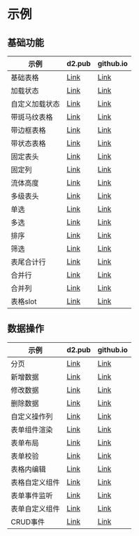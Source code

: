 # 示例

## 基础功能

| 示例 | d2.pub | github.io |
| --- | --- | --- |
| 基础表格 | [Link](https://d2.pub/d2-crud-v2-demos/preview/#/demo1) | [Link](https://d2-projects.github.io/d2-crud-v2-demos/#/demo1) |
| 加载状态 | [Link](https://d2.pub/d2-crud-v2-demos/preview/#/demo27) | [Link](https://d2-projects.github.io/d2-crud-v2-demos/#/demo27) |
| 自定义加载状态 | [Link](https://d2.pub/d2-crud-v2-demos/preview/#/demo28) | [Link](https://d2-projects.github.io/d2-crud-v2-demos/#/demo28) |
| 带斑马纹表格 | [Link](https://d2.pub/d2-crud-v2-demos/preview/#/demo2) | [Link](https://d2-projects.github.io/d2-crud-v2-demos/#/demo2) |
| 带边框表格 | [Link](https://d2.pub/d2-crud-v2-demos/preview/#/demo3) | [Link](https://d2-projects.github.io/d2-crud-v2-demos/#/demo3) |
| 带状态表格 | [Link](https://d2.pub/d2-crud-v2-demos/preview/#/demo4) | [Link](https://d2-projects.github.io/d2-crud-v2-demos/#/demo4) |
| 固定表头 | [Link](https://d2.pub/d2-crud-v2-demos/preview/#/demo5) | [Link](https://d2-projects.github.io/d2-crud-v2-demos/#/demo5) |
| 固定列 | [Link](https://d2.pub/d2-crud-v2-demos/preview/#/demo6) | [Link](https://d2-projects.github.io/d2-crud-v2-demos/#/demo6) |
| 流体高度 | [Link](https://d2.pub/d2-crud-v2-demos/preview/#/demo7) | [Link](https://d2-projects.github.io/d2-crud-v2-demos/#/demo7) |
| 多级表头 | [Link](https://d2.pub/d2-crud-v2-demos/preview/#/demo8) | [Link](https://d2-projects.github.io/d2-crud-v2-demos/#/demo8) |
| 单选 | [Link](https://d2.pub/d2-crud-v2-demos/preview/#/demo9) | [Link](https://d2-projects.github.io/d2-crud-v2-demos/#/demo9) |
| 多选 | [Link](https://d2.pub/d2-crud-v2-demos/preview/#/demo10) | [Link](https://d2-projects.github.io/d2-crud-v2-demos/#/demo10) |
| 排序 | [Link](https://d2.pub/d2-crud-v2-demos/preview/#/demo11) | [Link](https://d2-projects.github.io/d2-crud-v2-demos/#/demo11) |
| 筛选 | [Link](https://d2.pub/d2-crud-v2-demos/preview/#/demo12) | [Link](https://d2-projects.github.io/d2-crud-v2-demos/#/demo12) |
| 表尾合计行 | [Link](https://d2.pub/d2-crud-v2-demos/preview/#/demo13) | [Link](https://d2-projects.github.io/d2-crud-v2-demos/#/demo13) |
| 合并行 | [Link](https://d2.pub/d2-crud-v2-demos/preview/#/demo14) | [Link](https://d2-projects.github.io/d2-crud-v2-demos/#/demo14) |
| 合并列 | [Link](https://d2.pub/d2-crud-v2-demos/preview/#/demo15) | [Link](https://d2-projects.github.io/d2-crud-v2-demos/#/demo15) |
| 表格slot | [Link](https://d2.pub/d2-crud-v2-demos/preview/#/demo24) | [Link](https://d2-projects.github.io/d2-crud-v2-demos/#/demo24) |

## 数据操作

| 示例 | d2.pub | github.io |
| --- | --- | --- |
| 分页 | [Link](https://d2.pub/d2-crud-v2-demos/preview/#/demo29) | [Link](https://d2-projects.github.io/d2-crud-v2-demos/#/demo29) |
| 新增数据 | [Link](https://d2.pub/d2-crud-v2-demos/preview/#/demo16) | [Link](https://d2-projects.github.io/d2-crud-v2-demos/#/demo16) |
| 修改数据 | [Link](https://d2.pub/d2-crud-v2-demos/preview/#/demo17) | [Link](https://d2-projects.github.io/d2-crud-v2-demos/#/demo17) |
| 删除数据 | [Link](https://d2.pub/d2-crud-v2-demos/preview/#/demo18) | [Link](https://d2-projects.github.io/d2-crud-v2-demos/#/demo18) |
| 自定义操作列 | [Link](https://d2.pub/d2-crud-v2-demos/preview/#/demo19) | [Link](https://d2-projects.github.io/d2-crud-v2-demos/#/demo19) |
| 表单组件渲染 | [Link](https://d2.pub/d2-crud-v2-demos/preview/#/demo20) | [Link](https://d2-projects.github.io/d2-crud-v2-demos/#/demo20) |
| 表单布局 | [Link](https://d2.pub/d2-crud-v2-demos/preview/#/demo21) | [Link](https://d2-projects.github.io/d2-crud-v2-demos/#/demo21) |
| 表单校验 | [Link](https://d2.pub/d2-crud-v2-demos/preview/#/demo22) | [Link](https://d2-projects.github.io/d2-crud-v2-demos/#/demo22) |
| 表格内编辑 | [Link](https://d2.pub/d2-crud-v2-demos/preview/#/demo23) | [Link](https://d2-projects.github.io/d2-crud-v2-demos/#/demo23) |
| 表格自定义组件 | [Link](https://d2.pub/d2-crud-v2-demos/preview/#/demo25) | [Link](https://d2-projects.github.io/d2-crud-v2-demos/#/demo25) |
| 表单事件监听 | [Link](https://d2.pub/d2-crud-v2-demos/preview/#/demo30) | [Link](https://d2-projects.github.io/d2-crud-v2-demos/#/demo30) |
| 表单自定义组件 | [Link](https://d2.pub/d2-crud-v2-demos/preview/#/demo26) | [Link](https://d2-projects.github.io/d2-crud-v2-demos/#/demo26) |
| CRUD事件 | [Link](https://d2.pub/d2-crud-v2-demos/preview/#/demo31) | [Link](https://d2-projects.github.io/d2-crud-v2-demos/#/demo31) |
